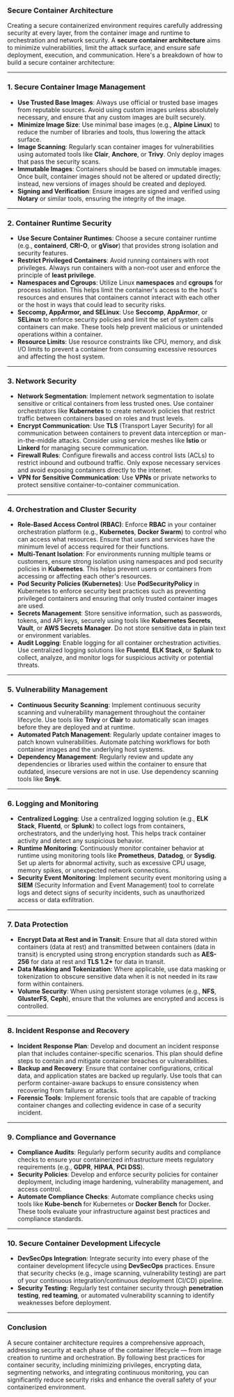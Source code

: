 ### **Secure Container Architecture**

Creating a secure containerized environment requires carefully addressing security at every layer, from the container image and runtime to orchestration and network security. A **secure container architecture** aims to minimize vulnerabilities, limit the attack surface, and ensure safe deployment, execution, and communication. Here's a breakdown of how to build a secure container architecture:

---

### **1. Secure Container Image Management**

- **Use Trusted Base Images**: Always use official or trusted base images from reputable sources. Avoid using custom images unless absolutely necessary, and ensure that any custom images are built securely.
- **Minimize Image Size**: Use minimal base images (e.g., **Alpine Linux**) to reduce the number of libraries and tools, thus lowering the attack surface.
- **Image Scanning**: Regularly scan container images for vulnerabilities using automated tools like **Clair**, **Anchore**, or **Trivy**. Only deploy images that pass the security scans.
- **Immutable Images**: Containers should be based on immutable images. Once built, container images should not be altered or updated directly; instead, new versions of images should be created and deployed.
- **Signing and Verification**: Ensure images are signed and verified using **Notary** or similar tools, ensuring the integrity of the image.

---

### **2. Container Runtime Security**

- **Use Secure Container Runtimes**: Choose a secure container runtime (e.g., **containerd**, **CRI-O**, or **gVisor**) that provides strong isolation and security features.
- **Restrict Privileged Containers**: Avoid running containers with root privileges. Always run containers with a non-root user and enforce the principle of **least privilege**.
- **Namespaces and Cgroups**: Utilize Linux **namespaces** and **cgroups** for process isolation. This helps limit the container's access to the host's resources and ensures that containers cannot interact with each other or the host in ways that could lead to security risks.
- **Seccomp, AppArmor, and SELinux**: Use **Seccomp**, **AppArmor**, or **SELinux** to enforce security policies and limit the set of system calls containers can make. These tools help prevent malicious or unintended operations within a container.
- **Resource Limits**: Use resource constraints like CPU, memory, and disk I/O limits to prevent a container from consuming excessive resources and affecting the host system.

---

### **3. Network Security**

- **Network Segmentation**: Implement network segmentation to isolate sensitive or critical containers from less trusted ones. Use container orchestrators like **Kubernetes** to create network policies that restrict traffic between containers based on roles and trust levels.
- **Encrypt Communication**: Use **TLS** (Transport Layer Security) for all communication between containers to prevent data interception or man-in-the-middle attacks. Consider using service meshes like **Istio** or **Linkerd** for managing secure communication.
- **Firewall Rules**: Configure firewalls and access control lists (ACLs) to restrict inbound and outbound traffic. Only expose necessary services and avoid exposing containers directly to the internet.
- **VPN for Sensitive Communication**: Use **VPNs** or private networks to protect sensitive container-to-container communication.

---

### **4. Orchestration and Cluster Security**

- **Role-Based Access Control (RBAC)**: Enforce **RBAC** in your container orchestration platform (e.g., **Kubernetes**, **Docker Swarm**) to control who can access what resources. Ensure that users and services have the minimum level of access required for their functions.
- **Multi-Tenant Isolation**: For environments running multiple teams or customers, ensure strong isolation using namespaces and pod security policies in **Kubernetes**. This helps prevent users or containers from accessing or affecting each other's resources.
- **Pod Security Policies (Kubernetes)**: Use **PodSecurityPolicy** in Kubernetes to enforce security best practices such as preventing privileged containers and ensuring that only trusted container images are used.
- **Secrets Management**: Store sensitive information, such as passwords, tokens, and API keys, securely using tools like **Kubernetes Secrets**, **Vault**, or **AWS Secrets Manager**. Do not store sensitive data in plain text or environment variables.
- **Audit Logging**: Enable logging for all container orchestration activities. Use centralized logging solutions like **Fluentd**, **ELK Stack**, or **Splunk** to collect, analyze, and monitor logs for suspicious activity or potential threats.

---

### **5. Vulnerability Management**

- **Continuous Security Scanning**: Implement continuous security scanning and vulnerability management throughout the container lifecycle. Use tools like **Trivy** or **Clair** to automatically scan images before they are deployed and at runtime.
- **Automated Patch Management**: Regularly update container images to patch known vulnerabilities. Automate patching workflows for both container images and the underlying host systems.
- **Dependency Management**: Regularly review and update any dependencies or libraries used within the container to ensure that outdated, insecure versions are not in use. Use dependency scanning tools like **Snyk**.

---

### **6. Logging and Monitoring**

- **Centralized Logging**: Use a centralized logging solution (e.g., **ELK Stack**, **Fluentd**, or **Splunk**) to collect logs from containers, orchestrators, and the underlying host. This helps track container activity and detect any suspicious behavior.
- **Runtime Monitoring**: Continuously monitor container behavior at runtime using monitoring tools like **Prometheus**, **Datadog**, or **Sysdig**. Set up alerts for abnormal activity, such as excessive CPU usage, memory spikes, or unexpected network connections.
- **Security Event Monitoring**: Implement security event monitoring using a **SIEM** (Security Information and Event Management) tool to correlate logs and detect signs of security incidents, such as unauthorized access or data exfiltration.

---

### **7. Data Protection**

- **Encrypt Data at Rest and in Transit**: Ensure that all data stored within containers (data at rest) and transmitted between containers (data in transit) is encrypted using strong encryption standards such as **AES-256** for data at rest and **TLS 1.2+** for data in transit.
- **Data Masking and Tokenization**: Where applicable, use data masking or tokenization to obscure sensitive data when it is not needed in its raw form within containers.
- **Volume Security**: When using persistent storage volumes (e.g., **NFS**, **GlusterFS**, **Ceph**), ensure that the volumes are encrypted and access is controlled.

---

### **8. Incident Response and Recovery**

- **Incident Response Plan**: Develop and document an incident response plan that includes container-specific scenarios. This plan should define steps to contain and mitigate container breaches or vulnerabilities.
- **Backup and Recovery**: Ensure that container configurations, critical data, and application states are backed up regularly. Use tools that can perform container-aware backups to ensure consistency when recovering from failures or attacks.
- **Forensic Tools**: Implement forensic tools that are capable of tracking container changes and collecting evidence in case of a security incident.

---

### **9. Compliance and Governance**

- **Compliance Audits**: Regularly perform security audits and compliance checks to ensure your containerized infrastructure meets regulatory requirements (e.g., **GDPR**, **HIPAA**, **PCI DSS**).
- **Security Policies**: Develop and enforce security policies for container deployment, including image hardening, vulnerability management, and access control.
- **Automate Compliance Checks**: Automate compliance checks using tools like **Kube-bench** for Kubernetes or **Docker Bench** for Docker. These tools evaluate your infrastructure against best practices and compliance standards.

---

### **10. Secure Container Development Lifecycle**

- **DevSecOps Integration**: Integrate security into every phase of the container development lifecycle using **DevSecOps** practices. Ensure that security checks (e.g., image scanning, vulnerability testing) are part of your continuous integration/continuous deployment (CI/CD) pipeline.
- **Security Testing**: Regularly test container security through **penetration testing**, **red teaming**, or automated vulnerability scanning to identify weaknesses before deployment.

---

### **Conclusion**

A secure container architecture requires a comprehensive approach, addressing security at each phase of the container lifecycle — from image creation to runtime and orchestration. By following best practices for container security, including minimizing privileges, encrypting data, segmenting networks, and integrating continuous monitoring, you can significantly reduce security risks and enhance the overall safety of your containerized environment.
